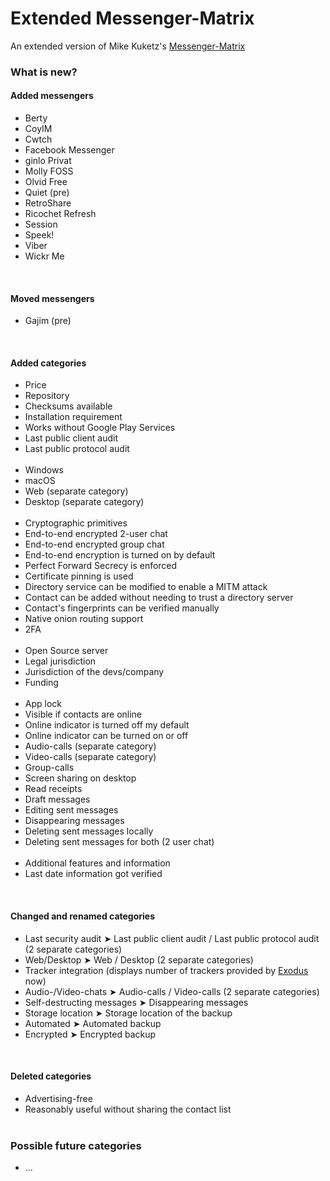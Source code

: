# Extended Messenger-Matrix
An extended version of Mike Kuketz's <a href="https://www.messenger-matrix.de/">Messenger-Matrix</a><br>

### What is new?

#### Added messengers
* Berty
* CoyIM
* Cwtch
* Facebook Messenger
* ginlo Privat
* Molly FOSS
* Olvid Free
* Quiet (pre)
* RetroShare
* Ricochet Refresh
* Session
* Speek!
* Viber
* Wickr Me
<br>

#### Moved messengers
* Gajim (pre)
<br>

#### Added categories
* Price
* Repository
* Checksums available
* Installation requirement
* Works without Google Play Services
* Last public client audit
* Last public protocol audit
<br><br>
* Windows
* macOS
* Web (separate category)
* Desktop (separate category)
<br><br>
* Cryptographic primitives
* End-to-end encrypted 2-user chat
* End-to-end encrypted group chat
* End-to-end encryption is turned on by default
* Perfect Forward Secrecy is enforced
* Certificate pinning is used
* Directory service can be modified to enable a MITM attack
* Contact can be added without needing to trust a directory server
* Contact's fingerprints can be verified manually
* Native onion routing support
* 2FA
<br><br>
* Open Source server		
* Legal jurisdiction
* Jurisdiction of the devs/company
* Funding
<br><br>
* App lock
* Visible if contacts are online
* Online indicator is turned off my default
* Online indicator can be turned on or off
* Audio-calls (separate category)
* Video-calls (separate category)
* Group-calls
* Screen sharing on desktop
* Read receipts
* Draft messages
* Editing sent messages
* Disappearing messages
* Deleting sent messages locally
* Deleting sent messages for both (2 user chat)
<br><br>
* Additional features and information
* Last date information got verified
<br>

#### Changed and renamed categories
* Last security audit	➤ Last public client audit / Last public protocol audit (2 separate categories)
* Web/Desktop	➤ Web / Desktop (2 separate categories)
* Tracker integration (displays number of trackers provided by <a href="https://exodus-privacy.eu.org/">Exodus</a> now)
* Audio-/Video-chats ➤ Audio-calls / Video-calls (2 separate categories)
* Self-destructing messages ➤ Disappearing messages
* Storage location ➤ Storage location of the backup
* Automated ➤ Automated backup
* Encrypted ➤ Encrypted backup
<br>

#### Deleted categories
* Advertising-free
* Reasonably useful without sharing the contact list
<br><br>

### Possible future categories<br>
* ...
